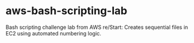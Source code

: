 # aws-bash-scripting-lab
Bash scripting challenge lab from AWS re/Start: Creates sequential files in EC2 using automated numbering logic.
